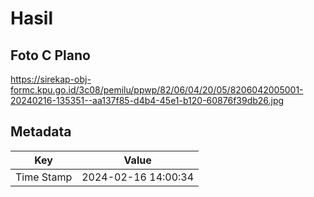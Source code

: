 # Hasil

## Foto C Plano

https://sirekap-obj-formc.kpu.go.id/3c08/pemilu/ppwp/82/06/04/20/05/8206042005001-20240216-135351--aa137f85-d4b4-45e1-b120-60876f39db26.jpg


## Metadata

| Key        | Value               |
| ---------- | ------------------- |
| Time Stamp | 2024-02-16 14:00:34 |



